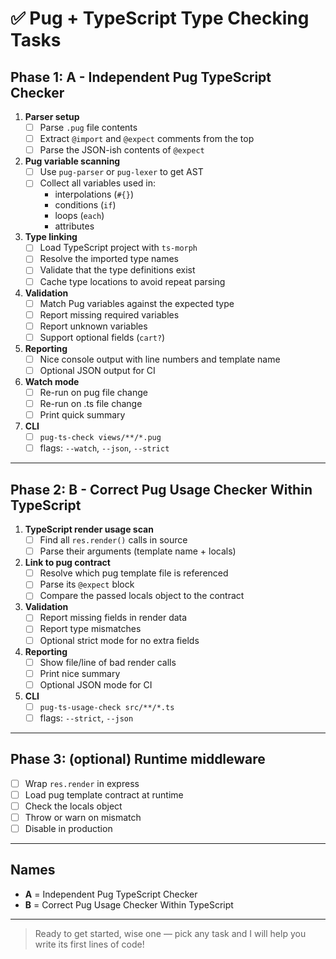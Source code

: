 # ✅ Pug + TypeScript Type Checking Tasks

## Phase 1: A - Independent Pug TypeScript Checker

1. **Parser setup**
   - [ ] Parse `.pug` file contents
   - [ ] Extract `@import` and `@expect` comments from the top
   - [ ] Parse the JSON-ish contents of `@expect`

2. **Pug variable scanning**
   - [ ] Use `pug-parser` or `pug-lexer` to get AST
   - [ ] Collect all variables used in:
     - interpolations (`#{}`)
     - conditions (`if`)
     - loops (`each`)
     - attributes

3. **Type linking**
   - [ ] Load TypeScript project with `ts-morph`
   - [ ] Resolve the imported type names
   - [ ] Validate that the type definitions exist
   - [ ] Cache type locations to avoid repeat parsing

4. **Validation**
   - [ ] Match Pug variables against the expected type
   - [ ] Report missing required variables
   - [ ] Report unknown variables
   - [ ] Support optional fields (`cart?`)

5. **Reporting**
   - [ ] Nice console output with line numbers and template name
   - [ ] Optional JSON output for CI

6. **Watch mode**
   - [ ] Re-run on pug file change
   - [ ] Re-run on .ts file change
   - [ ] Print quick summary

7. **CLI**
   - [ ] `pug-ts-check views/**/*.pug`
   - [ ] flags: `--watch`, `--json`, `--strict`

---

## Phase 2: B - Correct Pug Usage Checker Within TypeScript

1. **TypeScript render usage scan**
   - [ ] Find all `res.render()` calls in source
   - [ ] Parse their arguments (template name + locals)

2. **Link to pug contract**
   - [ ] Resolve which pug template file is referenced
   - [ ] Parse its `@expect` block
   - [ ] Compare the passed locals object to the contract

3. **Validation**
   - [ ] Report missing fields in render data
   - [ ] Report type mismatches
   - [ ] Optional strict mode for no extra fields

4. **Reporting**
   - [ ] Show file/line of bad render calls
   - [ ] Print nice summary
   - [ ] Optional JSON mode for CI

5. **CLI**
   - [ ] `pug-ts-usage-check src/**/*.ts`
   - [ ] flags: `--strict`, `--json`

---

## Phase 3: (optional) Runtime middleware

- [ ] Wrap `res.render` in express
- [ ] Load pug template contract at runtime
- [ ] Check the locals object
- [ ] Throw or warn on mismatch
- [ ] Disable in production

---

## Names

- **A** = Independent Pug TypeScript Checker
- **B** = Correct Pug Usage Checker Within TypeScript

---

> Ready to get started, wise one — pick any task and I will help you write its first lines of code!
